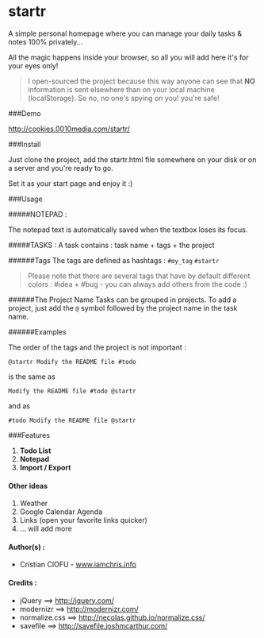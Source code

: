 startr
======

A simple personal homepage where you can manage your daily tasks &amp; notes 100% privately...

All the magic happens inside your browser, so all you will add here it's for your eyes only! 

> I open-sourced the project because this way anyone can see that **NO** information is sent elsewhere than on your local machine (localStorage). So no, no one's spying on you! you're safe!


###Demo

http://cookies.0010media.com/startr/



###Install

Just clone the project, add the startr.html file somewhere on your disk or on a server and you're ready to go. 

Set it as your start page and enjoy it :)


###Usage

#####NOTEPAD : 

The notepad text is automatically saved when the textbox loses its focus.

#####TASKS : 
A task contains : task name + tags + the project 

######Tags
The tags are defined as hashtags : `#my_tag` `#startr`

> Please note that there are several tags that have by default different colors : #idea + #bug - you can always add others from the code :)

######The Project Name
Tasks can be grouped in projects. To add a project, just add the `@` symbol followed by the project name in the task name.


######Examples

The order of the tags and the project is not important : 

`@startr Modify the README file #todo`  

is the same as   

`Modify the README file #todo @startr`  

and as  

`#todo Modify the README file @startr`  


###Features

1. **Todo List** 
2. **Notepad** 
3. **Import / Export** 

#### Other ideas

1. Weather
2. Google Calendar Agenda
3. Links (open your favorite links quicker)
4. ... will add more
 

#### Author(s) :
- Cristian CIOFU - www.iamchris.info


#### Credits :
- jQuery ==> http://jquery.com/
- modernizr ==> http://modernizr.com/
- normalize.css ==> http://necolas.github.io/normalize.css/
- savefile ==> http://savefile.joshmcarthur.com/
